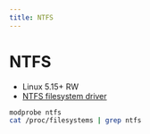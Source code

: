 ```yaml
---
title: NTFS
---
```


# NTFS

- Linux 5.15+ RW
- [NTFS filesystem driver](https://www.kernel.org/doc/html/latest/filesystems/ntfs.html)

```bash
modprobe ntfs
cat /proc/filesystems | grep ntfs
```
